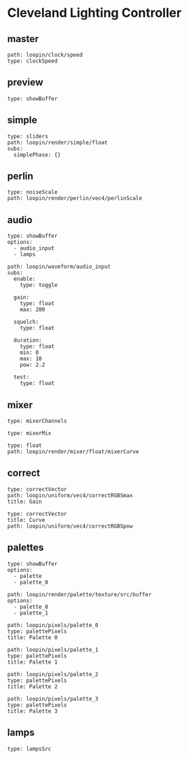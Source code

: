 # Cleveland Lighting Controller

## master

``` control
path: loopin/clock/speed
type: clockSpeed
```

## preview

``` control
type: showBuffer
```

## simple

``` control
type: sliders
path: loopin/render/simple/float
subs:
  simplePhase: {}
```

## perlin
``` control
type: noiseScale
path: loopin/render/perlin/vec4/perlinScale
```

## audio

``` control
type: showBuffer
options: 
  - audio_input
  - lamps
```

``` control
path: loopin/waveform/audio_input
subs:
  enable:
    type: toggle

  gain: 
    type: float
    max: 200
  
  squelch: 
    type: float

  duration:
    type: float
    min: 0
    max: 10
    pow: 2.2

  test: 
    type: float
```



## mixer

``` control
type: mixerChannels
````

``` control
type: mixerMix
````

``` control
type: float
path: loopin/render/mixer/float/mixerCurve
````

## correct

``` control
type: correctVector
path: loopin/uniform/vec4/correctRGBSmax
title: Gain
```

``` control
type: correctVector
title: Curve
path: loopin/uniform/vec4/correctRGBSpow
```

## palettes

``` control
type: showBuffer
options: 
  - palette
  - palette_0
```

``` control
path: loopin/render/palette/texture/src/buffer
options:
  - palette_0
  - palette_1
```

``` control
path: loopin/pixels/palette_0
type: palettePixels
title: Palette 0
```

``` control
path: loopin/pixels/palette_1
type: palettePixels
title: Palette 1
```

``` control
path: loopin/pixels/palette_2
type: palettePixels
title: Palette 2
```

``` control
path: loopin/pixels/palette_3
type: palettePixels
title: Palette 3
```


## lamps

``` control
type: lampsSrc
```
